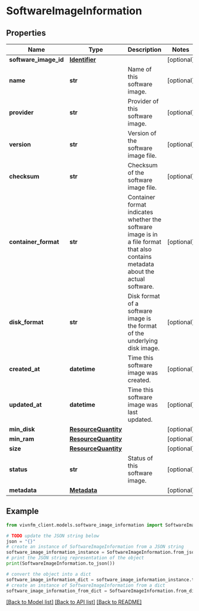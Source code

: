 # SoftwareImageInformation


## Properties

Name | Type | Description | Notes
------------ | ------------- | ------------- | -------------
**software_image_id** | [**Identifier**](Identifier.md) |  | [optional] 
**name** | **str** | Name of this software image. | [optional] 
**provider** | **str** | Provider of this software image. | [optional] 
**version** | **str** | Version of the software image file. | [optional] 
**checksum** | **str** | Checksum of the software image file. | [optional] 
**container_format** | **str** | Container format indicates whether the software image is in a file format that also contains metadata about the actual software. | [optional] 
**disk_format** | **str** | Disk format of a software image is the format of the underlying disk image. | [optional] 
**created_at** | **datetime** | Time this software image was created. | [optional] 
**updated_at** | **datetime** | Time this software image was last updated. | [optional] 
**min_disk** | [**ResourceQuantity**](ResourceQuantity.md) |  | [optional] 
**min_ram** | [**ResourceQuantity**](ResourceQuantity.md) |  | [optional] 
**size** | [**ResourceQuantity**](ResourceQuantity.md) |  | [optional] 
**status** | **str** | Status of this software image. | [optional] 
**metadata** | [**Metadata**](Metadata.md) |  | [optional] 

## Example

```python
from vivnfm_client.models.software_image_information import SoftwareImageInformation

# TODO update the JSON string below
json = "{}"
# create an instance of SoftwareImageInformation from a JSON string
software_image_information_instance = SoftwareImageInformation.from_json(json)
# print the JSON string representation of the object
print(SoftwareImageInformation.to_json())

# convert the object into a dict
software_image_information_dict = software_image_information_instance.to_dict()
# create an instance of SoftwareImageInformation from a dict
software_image_information_from_dict = SoftwareImageInformation.from_dict(software_image_information_dict)
```
[[Back to Model list]](../README.md#documentation-for-models) [[Back to API list]](../README.md#documentation-for-api-endpoints) [[Back to README]](../README.md)


